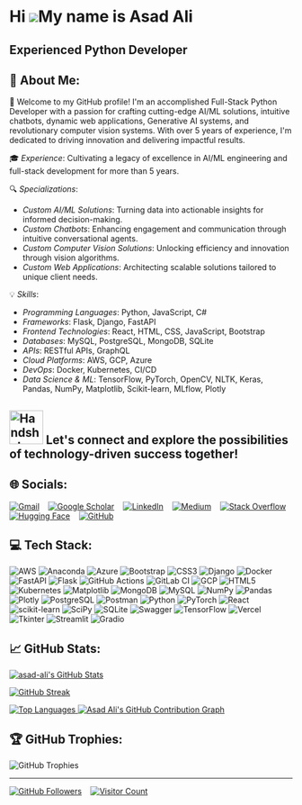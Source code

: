 Hi ![](https://user-images.githubusercontent.com/18350557/176309783-0785949b-9127-417c-8b55-ab5a4333674e.gif)My name is Asad Ali
================================================================================================================================

Experienced Python Developer
----------------------------
## 💫 About Me:
🚀 Welcome to my GitHub profile! I'm an accomplished Full-Stack Python Developer with a passion for crafting cutting-edge AI/ML solutions, intuitive chatbots, dynamic web applications, Generative AI systems, and revolutionary computer vision systems. With over 5 years of experience, I'm dedicated to driving innovation and delivering impactful results.

🎓 *Experience*: Cultivating a legacy of excellence in AI/ML engineering and full-stack development for more than 5 years.

🔍 *Specializations*: <br>
  - *Custom AI/ML Solutions*: Turning data into actionable insights for informed decision-making. <br>
  - *Custom Chatbots*: Enhancing engagement and communication through intuitive conversational agents. <br>
  - *Custom Computer Vision Solutions*: Unlocking efficiency and innovation through vision algorithms. <br>
  - *Custom Web Applications*: Architecting scalable solutions tailored to unique client needs.
  
💡 *Skills*:
  - *Programming Languages*: Python, JavaScript, C#
  - *Frameworks*: Flask, Django, FastAPI
  - *Frontend Technologies*: React, HTML, CSS, JavaScript, Bootstrap
  - *Databases*: MySQL, PostgreSQL, MongoDB, SQLite
  - *APIs*: RESTful APIs, GraphQL
  - *Cloud Platforms*: AWS, GCP, Azure
  - *DevOps*: Docker, Kubernetes, CI/CD
  - *Data Science & ML*: TensorFlow, PyTorch, OpenCV, NLTK, Keras, Pandas, NumPy, Matplotlib, Scikit-learn, MLflow, Plotly


<img src="https://raw.githubusercontent.com/Tarikul-Islam-Anik/Animated-Fluent-Emojis/master/Emojis/Hand%20gestures/Handshake.png" alt="Handshake" width="60" height="60" /> Let's connect and explore the possibilities of technology-driven success together!
----------------------------



## 🌐 Socials:
[![Gmail](https://img.shields.io/badge/Gmail-D14836?logo=gmail&logoColor=white)](mailto:asadalif18@gmail.com)
&nbsp;&nbsp;
[![Google Scholar](https://img.shields.io/badge/Google%20Scholar-4285F4?logo=googlescholar&logoColor=white)](https://scholar.google.com/citations?user=ali)
&nbsp;&nbsp;
[![LinkedIn](https://img.shields.io/badge/LinkedIn-%230077B5.svg?logo=linkedin&logoColor=white)](https://www.linkedin.com/in/asadalif18/)
&nbsp;&nbsp;
[![Medium](https://img.shields.io/badge/Medium-12100E?logo=medium&logoColor=white)](https://medium.com/@asadalif18)
&nbsp;&nbsp;
[![Stack Overflow](https://img.shields.io/badge/Stack%20Overflow-F58025?logo=stackoverflow&logoColor=white)](https://stackoverflow.com/users/26982476/asad-ali)
&nbsp;&nbsp;
[![Hugging Face](https://img.shields.io/badge/Hugging%20Face-f3f3f3?logo=huggingface&logoColor=ffcc00)](https://huggingface.co/ali)
&nbsp;&nbsp;
[![GitHub](https://img.shields.io/badge/GitHub-%23121011.svg?logo=github&logoColor=white)](https://github.com/asadalif18)



## 💻 Tech Stack:
![AWS](https://img.shields.io/badge/AWS-%23FF9900.svg?style=for-the-badge&logo=amazon-aws&logoColor=white)
![Anaconda](https://img.shields.io/badge/Anaconda-%2344A833.svg?style=for-the-badge&logo=anaconda&logoColor=white)
![Azure](https://img.shields.io/badge/azure-%230072C6.svg?style=for-the-badge&logo=microsoftazure&logoColor=white)
![Bootstrap](https://img.shields.io/badge/bootstrap-%23563D7C.svg?style=for-the-badge&logo=bootstrap&logoColor=white)
![CSS3](https://img.shields.io/badge/css3-%231572B6.svg?style=for-the-badge&logo=css3&logoColor=white)
![Django](https://img.shields.io/badge/django-%23092E20.svg?style=for-the-badge&logo=django&logoColor=white)
![Docker](https://img.shields.io/badge/docker-%230db7ed.svg?style=for-the-badge&logo=docker&logoColor=white)
![FastAPI](https://img.shields.io/badge/FastAPI-005571?style=for-the-badge&logo=fastapi)
![Flask](https://img.shields.io/badge/flask-%23000.svg?style=for-the-badge&logo=flask&logoColor=white)
![GitHub Actions](https://img.shields.io/badge/github%20actions-%232671E5.svg?style=for-the-badge&logo=githubactions&logoColor=white)
![GitLab CI](https://img.shields.io/badge/gitlab%20CI-%23181717.svg?style=for-the-badge&logo=gitlab&logoColor=white)
![GCP](https://img.shields.io/badge/GCP-%234285F4.svg?style=for-the-badge&logo=google-cloud&logoColor=white)
![HTML5](https://img.shields.io/badge/html5-%23E34F26.svg?style=for-the-badge&logo=html5&logoColor=white)
![Kubernetes](https://img.shields.io/badge/kubernetes-%23326ce5.svg?style=for-the-badge&logo=kubernetes&logoColor=white)
![Matplotlib](https://img.shields.io/badge/Matplotlib-%23ffffff.svg?style=for-the-badge&logo=Matplotlib&logoColor=black)
![MongoDB](https://img.shields.io/badge/MongoDB-%234ea94b.svg?style=for-the-badge&logo=mongodb&logoColor=white)
![MySQL](https://img.shields.io/badge/mysql-4479A1.svg?style=for-the-badge&logo=mysql&logoColor=white)
![NumPy](https://img.shields.io/badge/numpy-%23013243.svg?style=for-the-badge&logo=numpy&logoColor=white)
![Pandas](https://img.shields.io/badge/pandas-%23150458.svg?style=for-the-badge&logo=pandas&logoColor=white)
![Plotly](https://img.shields.io/badge/Plotly-%233F4F75.svg?style=for-the-badge&logo=plotly&logoColor=white)
![PostgreSQL](https://img.shields.io/badge/PostgreSQL-%23316192.svg?style=for-the-badge&logo=postgresql&logoColor=white)
![Postman](https://img.shields.io/badge/Postman-FF6C37?style=for-the-badge&logo=postman&logoColor=white)
![Python](https://img.shields.io/badge/python-3670A0?style=for-the-badge&logo=python&logoColor=ffdd54)
![PyTorch](https://img.shields.io/badge/PyTorch-%23EE4C2C.svg?style=for-the-badge&logo=PyTorch&logoColor=white)
![React](https://img.shields.io/badge/react-%2320232a.svg?style=for-the-badge&logo=react&logoColor=%2361DAFB)
![scikit-learn](https://img.shields.io/badge/scikit--learn-%23F7931E.svg?style=for-the-badge&logo=scikit-learn&logoColor=white)
![SciPy](https://img.shields.io/badge/SciPy-%230C55A5.svg?style=for-the-badge&logo=scipy&logoColor=%white)
![SQLite](https://img.shields.io/badge/sqlite-%2307405e.svg?style=for-the-badge&logo=sqlite&logoColor=white)
![Swagger](https://img.shields.io/badge/-Swagger-%23Clojure?style=for-the-badge&logo=swagger&logoColor=white)
![TensorFlow](https://img.shields.io/badge/TensorFlow-%23FF6F00.svg?style=for-the-badge&logo=TensorFlow&logoColor=white)
![Vercel](https://img.shields.io/badge/vercel-%23000000.svg?style=for-the-badge&logo=vercel&logoColor=white)
![Tkinter](https://img.shields.io/badge/Tkinter-%23FFD800.svg?style=for-the-badge&logo=tkinter&logoColor=white)
![Streamlit](https://img.shields.io/badge/Streamlit-%23800000.svg?style=for-the-badge&logo=streamlit&logoColor=white)
![Gradio](https://img.shields.io/badge/Gradio-%23007ACC.svg?style=for-the-badge&logo=gradio&logoColor=white)


## 📈 GitHub Stats:

<a href="http://www.github.com/asadalif18"><img src="https://github-readme-stats.vercel.app/api?username=asadalif18&show_icons=true&count_private=true&include_all_commits=true&theme=default&hide_border=true&bg_color=00000000&title_color=6366f1&text_color=22c55e&icon_color=64748b" alt="asad-ali's GitHub Stats" /></a>

<a href="http://www.github.com/asadalif18"><img src="https://github-readme-streak-stats.herokuapp.com/?user=asadalif18&theme=default&hide_border=true&background=00000000&stroke=22c55e&ring=6366f1&fire=6366f1&currStreakNum=22c55e&currStreakLabel=6366f1&sideNums=22c55e&sideLabels=22c55e&dates=22c55e" alt="GitHub Streak" /></a>

<a href="https://github.com/asadalif18">
  <img src="https://github-readme-stats.vercel.app/api/top-langs/?username=asad-centrox&layout=compact&bg_color=00000000&theme=default&text_color=22c55e&icon_color=6366f1&hide_border=true&count_private=true" alt="Top Languages"/>
</a>

<a href="https://github.com/asadalif18" align="left">
  <img src="https://github-readme-activity-graph.vercel.app/graph?username=asadalif18&count_private=true&bg_color=00000000&point=FF64DA&line=111F68&title_color=6366f1&color=22c55e" alt="Asad Ali's GitHub Contribution Graph"/>
</a>


## 🏆 GitHub Trophies:
![GitHub Trophies](https://github-profile-trophy.vercel.app/?username=asadalif18&theme=monokai&no-bg=true&no-frame=true&margin-w=4&margin-h=4)


---
[![GitHub Followers](https://img.shields.io/github/followers/asadalif18?logo=github&style=for-the-badge&color=64748b&labelColor=000000)](https://www.github.com/asalif8)
&nbsp;&nbsp;
[![Visitor Count](https://komarev.com/ghpvc/?username=asadlif18)](https://github.com/asadalif18)
